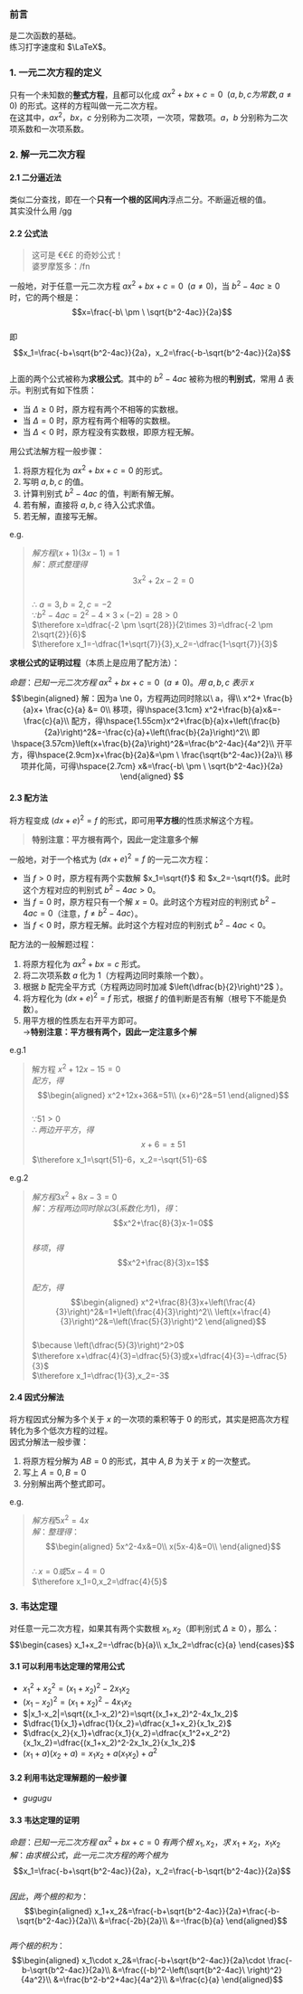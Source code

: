 ### 前言  
是二次函数的基础。  
练习打字速度和 $\LaTeX$。  
### 1. 一元二次方程的定义  
只有一个未知数的**整式方程**，且都可以化成 $ax^2+bx+c=0  \ \ (a,b,c为常数,a\ne 0)$ 的形式。这样的方程叫做一元二次方程。  
在这其中，$ax^2$，$bx$，$c$ 分别称为二次项，一次项，常数项。$a$，$b$ 分别称为二次项系数和一次项系数。  
### 2. 解一元二次方程  
#### 2.1 二分逼近法  
类似二分查找，即在一个**只有一个根的区间内**浮点二分。不断逼近根的值。  
其实没什么用 /gg  
#### 2.2 公式法  
>这可是 €€£ 的奇妙公式！  
婆罗摩笈多：/fn   

一般地，对于任意一元二次方程 $ax^2+bx+c=0\ \ (a \ne 0)$，当 $b^2-4ac \ge 0$ 时，它的两个根是：  
$$x=\frac{-b\ \pm \ \sqrt{b^2-4ac}}{2a}$$  
即  
$$x_1=\frac{-b+\sqrt{b^2-4ac}}{2a}，x_2=\frac{-b-\sqrt{b^2-4ac}}{2a}$$  
上面的两个公式被称为**求根公式**。其中的 $b^2-4ac$ 被称为根的**判别式**，常用 $\Delta$ 表示。判别式有如下性质：  
- 当 $\Delta\ge 0$ 时，原方程有两个不相等的实数根。  
- 当 $\Delta= 0$ 时，原方程有两个相等的实数根。  
- 当 $\Delta< 0$ 时，原方程没有实数根，即原方程无解。  

用公式法解方程一般步骤：  
1. 将原方程化为 $ax^2+bx+c=0$ 的形式。  
2. 写明 $a,b,c$ 的值。  
3. 计算判别式 $b^2-4ac$ 的值，判断有解无解。  
4. 若有解，直接将 $a,b,c$ 待入公式求值。  
5. 若无解，直接写无解。  
  
e.g.  
>$解方程 (x+1)(3x-1)=1$  
$解：原式整理得$  
>$$3x^2+2x-2=0$$  
>$\therefore \ a=3,b=2,c=-2$  
$\because b^2-4ac=2^2-4\times 3\times (-2)=28>0$   
$\therefore x=\dfrac{-2 \pm \sqrt{28}}{2\times 3}=\dfrac{-2 \pm 2\sqrt{2}}{6}$  
$\therefore x_1=-\dfrac{1+\sqrt{7}}{3},x_2=-\dfrac{1-\sqrt{7}}{3}$  

  
**求根公式的证明过程**（本质上是应用了配方法）：  

$命题：已知一元二次方程\ ax^2+bx+c=0\ \ (a \ne 0)。用\ a,b,c \ 表示\ x$  
$$\begin{aligned}
    解：因为a \ne 0，方程两边同时除以\ a，得\\
    x^2+ \frac{b}{a}x+ \frac{c}{a} &= 0\\
    移项，得\hspace{3.1cm} x^2+\frac{b}{a}x&=-\frac{c}{a}\\
    配方，得\hspace{1.55cm}x^2+\frac{b}{a}x+\left(\frac{b}{2a}\right)^2&=-\frac{c}{a}+\left(\frac{b}{2a}\right)^2\\
    即\hspace{3.57cm}\left(x+\frac{b}{2a}\right)^2&=\frac{b^2-4ac}{4a^2}\\  
    开平方，得\hspace{2.9cm}x+\frac{b}{2a}&=\pm \ \frac{\sqrt{b^2-4ac}}{2a}\\
    移项并化简，可得\hspace{2.7cm} x&=\frac{-b\ \pm \ \sqrt{b^2-4ac}}{2a}
\end{aligned}
$$
#### 2.3 配方法  
将方程变成 $(dx+e)^2=f$ 的形式，即可用**平方根**的性质求解这个方程。  
>**特别注意：平方根有两个，因此一定注意多个解**  

一般地，对于一个格式为 $(dx+e)^2=f$ 的一元二次方程：  
- 当 $f>0$ 时，原方程有两个实数解 $x_1=\sqrt{f}$ 和 $x_2=-\sqrt{f}$。此时这个方程对应的判别式 $b^2-4ac>0$。  
- 当 $f=0$ 时，原方程只有一个解 $x=0$。此时这个方程对应的判别式 $b^2-4ac=0$（注意，$f\ne b^2-4ac$）。
- 当 $f<0$ 时，原方程无解。此时这个方程对应的判别式 $b^2-4ac<0$。  
  
配方法的一般解题过程：
1. 将原方程化为 $ax^2+bx=c$ 形式。  
2. 将二次项系数 $a$ 化为 $1$（方程两边同时乘除一个数）。  
3. 根据 $b$ 配完全平方式（方程两边同时加减 $\left(\dfrac{b}{2}\right)^2$ ）。  
4. 将方程化为 $(dx+e)^2=f$ 形式，根据 $f$ 的值判断是否有解（根号下不能是负数）。  
5. 用平方根的性质左右开平方即可。  
  ->**特别注意：平方根有两个，因此一定注意多个解**   
 

e.g.1  
  >解方程 $x^2+12x-15=0$  
  $配方，得$  
  >$$\begin{aligned}
    x^2+12x+36&=51\\
    (x+6)^2&=51
  \end{aligned}$$  
  >$\because 51>0$  
  >$\therefore 两边开平方，得$  
  >$$x+6=\pm \ 51$$
  >$\therefore x_1=\sqrt{51}-6，x_2=-\sqrt{51}-6$  

  e.g.2  
  >$解方程3x^2+8x-3=0$  
  >$解：方程两边同时除以3(系数化为1)，得：$  
  >$$x^2+\frac{8}{3}x-1=0$$  
  >$移项，得$  
  >$$x^2+\frac{8}{3}x=1$$  
  >$配方，得$  
  >$$\begin{aligned}
    x^2+\frac{8}{3}x+\left(\frac{4}{3}\right)^2&=1+\left(\frac{4}{3}\right)^2\\
  \left(x+\frac{4}{3}\right)^2&=\left(\frac{5}{3}\right)^2
  \end{aligned}$$  
  >$\because \left(\dfrac{5}{3}\right)^2>0$  
  >$\therefore x+\dfrac{4}{3}=\dfrac{5}{3}或x+\dfrac{4}{3}=-\dfrac{5}{3}$  
  >$\therefore x_1=\dfrac{1}{3},x_2=-3$  

#### 2.4 因式分解法  
将方程因式分解为多个关于 $x$ 的一次项的乘积等于 $0$ 的形式，其实是把高次方程转化为多个低次方程的过程。  
因式分解法一般步骤：  
1. 将原方程分解为 $AB=0$ 的形式，其中 $A,B$ 为关于 $x$ 的一次整式。  
2. 写上 $A=0,B=0$   
3. 分别解出两个整式即可。  

e.g.  
>$解方程5x^2=4x$  
$解：整理得：$  
>$$\begin{aligned}
  5x^2-4x&=0\\
  x(5x-4)&=0\\ 
\end{aligned}$$  
>$\therefore x=0或5x-4=0$  
>$\therefore x_1=0,x_2=\dfrac{4}{5}$  

### 3. 韦达定理    
对任意一元二次方程，如果其有两个实数根 $x_1,x_2$（即判别式 $\Delta\ge0$），那么：  
$$\begin{cases}
  x_1+x_2=-\dfrac{b}{a}\\
  x_1x_2=\dfrac{c}{a}
\end{cases}$$  
#### 3.1 可以利用韦达定理的常用公式  
- $x_1^2+x_2^2=(x_1+x_2)^2-2x_1x_2$
- $(x_1-x_2)^2=(x_1+x_2)^2-4x_1x_2$ 
- $|x_1-x_2|=\sqrt{(x_1-x_2)^2}=\sqrt{(x_1+x_2)^2-4x_1x_2}$  
- $\dfrac{1}{x_1}+\dfrac{1}{x_2}=\dfrac{x_1+x_2}{x_1x_2}$
- $\dfrac{x_2}{x_1}+\dfrac{x_1}{x_2}=\dfrac{x_1^2+x_2^2}{x_1x_2}=\dfrac{(x_1+x_2)^2-2x_1x_2}{x_1x_2}$
- $(x_1+a)(x_2+a)=x_1x_2+a(x_1x_2)+a^2$  

#### 3.2 利用韦达定理解题的一般步骤  
- _gugugu_  

#### 3.3 韦达定理的证明  
$命题：已知一元二次方程\ ax^2+bx+c=0 \ 有两个根\ x_1,x_2，求\ x_1+x_2，x_1x_2$  
$解：由求根公式，此一元二次方程的两个根为$  
$$x_1=\frac{-b+\sqrt{b^2-4ac}}{2a}，x_2=\frac{-b-\sqrt{b^2-4ac}}{2a}$$  
$因此，两个根的和为：$  
$$\begin{aligned}
  x_1+x_2&=\frac{-b+\sqrt{b^2-4ac}}{2a}+\frac{-b-\sqrt{b^2-4ac}}{2a}\\
  &=\frac{-2b}{2a}\\
  &=-\frac{b}{a}
\end{aligned}$$  
$两个根的积为：$  
$$\begin{aligned}
  x_1\cdot x_2&=\frac{-b+\sqrt{b^2-4ac}}{2a}\cdot \frac{-b-\sqrt{b^2-4ac}}{2a}\\
  &=\frac{(-b)^2-\left(\sqrt{b^2-4ac}\ \right)^2}{4a^2}\\
  &=\frac{b^2-b^2+4ac}{4a^2}\\
  &=\frac{c}{a}
\end{aligned}$$
  

